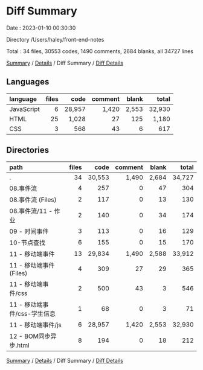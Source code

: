 # Diff Summary

Date : 2023-01-10 00:30:30

Directory /Users/haley/front-end-notes

Total : 34 files,  30553 codes, 1490 comments, 2684 blanks, all 34727 lines

[Summary](results.md) / [Details](details.md) / Diff Summary / [Diff Details](diff-details.md)

## Languages
| language | files | code | comment | blank | total |
| :--- | ---: | ---: | ---: | ---: | ---: |
| JavaScript | 6 | 28,957 | 1,420 | 2,553 | 32,930 |
| HTML | 25 | 1,028 | 27 | 125 | 1,180 |
| CSS | 3 | 568 | 43 | 6 | 617 |

## Directories
| path | files | code | comment | blank | total |
| :--- | ---: | ---: | ---: | ---: | ---: |
| . | 34 | 30,553 | 1,490 | 2,684 | 34,727 |
| 08.事件流 | 4 | 257 | 0 | 47 | 304 |
| 08.事件流 (Files) | 2 | 117 | 0 | 13 | 130 |
| 08.事件流/11 - 作业 | 2 | 140 | 0 | 34 | 174 |
| 09 - 时间事件 | 3 | 113 | 0 | 16 | 129 |
| 10-节点查找 | 6 | 155 | 0 | 15 | 170 |
| 11 - 移动端事件 | 13 | 29,834 | 1,490 | 2,588 | 33,912 |
| 11 - 移动端事件 (Files) | 4 | 309 | 27 | 29 | 365 |
| 11 - 移动端事件/css | 2 | 500 | 43 | 3 | 546 |
| 11 - 移动端事件/css-学生信息 | 1 | 68 | 0 | 3 | 71 |
| 11 - 移动端事件/js | 6 | 28,957 | 1,420 | 2,553 | 32,930 |
| 12 - BOM同步异步.html | 8 | 194 | 0 | 18 | 212 |

[Summary](results.md) / [Details](details.md) / Diff Summary / [Diff Details](diff-details.md)